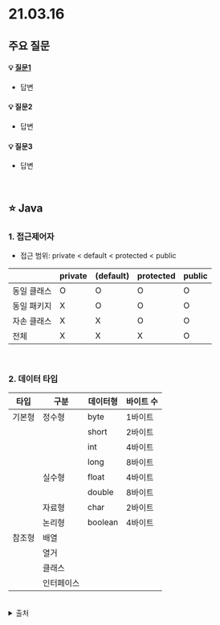 # 21.03.16

## 주요 질문

#### 💡 [질문1](#개념1)
   * 답변
   
#### 💡 질문2
   * 답변
   
#### 💡 질문3
   * 답변



<br/>

## ⭐ Java

### 1. 접근제어자  
* 접근 범위: private < default < protected < public  

||private|(default)|protected|public|
|-|-|-|-|-|
|동일 클래스|O|O|O|O|
|동일 패키지|X|O|O|O|
|자손 클래스|X|X|O|O|
|전체|X|X|X|O|
   
<br/>

### 2. 데이터 타입  

|타입|구분|데이터형|바이트 수|
|-|-|-|-|
|기본형|정수형|byte|1바이트|
|||short|2바이트|
|||int|4바이트|
|||long|8바이트|
||실수형|float|4바이트|
|||double|8바이트|
||자료형|char|2바이트|
||논리형|boolean|4바이트|
|참조형|배열|
||열거|
||클래스|
||인터페이스|


<br/>
<details markdown="1">
    <summary>출처</summary>
    <!--summary 아래 빈칸 공백 두고 내용을 적는공간-->
    출처적어주세요
</details>